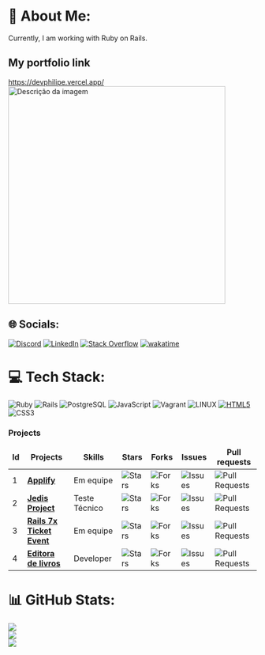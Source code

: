 # 💫 About Me:
Currently, I am working with Ruby on Rails.

## My portfolio link
https://devphilipe.vercel.app/<br>
<a href="https://devphilipe.vercel.app/">
    <img src="https://vercel.com/_next/image?url=%2Fapi%2Fscreenshot%3Fdark%3D0%26deploymentId%3Ddpl_6Rn3G3YUiZDLxSSpy6ZQA4mxiNSc%26teamId%3Dphilipeex%26withStatus%3D1&w=640&q=75&dpl=dpl_2ku7RiUur9eLrJRs9agUXNpnhVa9" alt="Descrição da imagem" width="440px">
</a>

## 🌐 Socials:
[![Discord](https://img.shields.io/badge/Discord-%237289DA.svg?logo=discord&logoColor=white)](https://discord.gg/Y3GV8E9ZQW) [![LinkedIn](https://img.shields.io/badge/LinkedIn-%230077B5.svg?logo=linkedin&logoColor=white)](https://linkedin.com/in/philipe-rodrigues-3b3884226) [![Stack Overflow](https://img.shields.io/badge/-Stackoverflow-FE7A16?logo=stack-overflow&logoColor=white)](https://stackoverflow.com/users/21519574) [![wakatime](https://wakatime.com/badge/user/bbd7934c-a4c4-4b31-b008-4c6c2dd2da70.svg)](https://wakatime.com/@bbd7934c-a4c4-4b31-b008-4c6c2dd2da70)

# 💻 Tech Stack:
![Ruby](https://img.shields.io/badge/ruby-%23CC342D.svg?style=flat-square&logo=ruby&logoColor=white) ![Rails](https://img.shields.io/badge/rails-%23CC0000.svg?style=flat-square&logo=ruby-on-rails&logoColor=white) ![PostgreSQL](https://img.shields.io/badge/postgresql-%23336791.svg?style=flat-square&logo=postgresql&logoColor=white) ![JavaScript](https://img.shields.io/badge/javascript-gray?style=flat-square&logo=javascript&logoColor=yellow) ![Vagrant](https://img.shields.io/badge/vagrant-%231563FF.svg?style=flat-square&logo=vagrant&logoColor=white) ![LINUX](https://img.shields.io/badge/Linux-FCC624?style=flat-square&logo=linux&logoColor=black) [![HTML5](https://img.shields.io/badge/html5-orange?style=flat-square&logo=html5&logoColor=white)](#) ![CSS3](https://img.shields.io/badge/css3-%231572B6.svg?style=flat-square&logo=css3&logoColor=white)
<h3>Projects</h3>
<table>
    <thead align="center">
        <tr border: none;>
            <td><b>Id</b></td>
	    <td><b>Projects</b></td>
	    <td><b>Skills</b></td>
            <td><b>Stars</b></td>
            <td><b>Forks</b></td>
            <td><b>Issues</b></td>
            <td><b>Pull requests</b></td>
        </tr>
    </thead>
    <tbody>
	<tr>
		<td>1</td>
            	<td><a href="https://github.com/desenvolvendo-me/applify"><b>Applify</b></a></td>
		<td>Em equipe</td>
            	<td><img alt="Stars" src="https://img.shields.io/github/stars/desenvolvendo-me/applify?style=flat-square" /></td>
            	<td><img alt="Forks" src="https://img.shields.io/github/forks/desenvolvendo-me/applify?style=flat-square" /></td>
            	<td><img alt="Issues" src="https://img.shields.io/github/issues/desenvolvendo-me/applify?style=flat-square" /></td>
            	<td><img alt="Pull Requests" src="https://img.shields.io/github/issues-pr-raw/desenvolvendo-me/applify?style=flat-square" /></td>
        </tr>
    	<tr>
		<td>2</td>
            	<td><a href="https://github.com/PhilipeeX/jedis-project?tab=readme-ov-file#jedis-project"><b>Jedis Project</b></a></td>
		<td>Teste Técnico</td>
            	<td><img alt="Stars" src="https://img.shields.io/github/stars/Philipeex/jedis-project?style=flat-square" /></td>
            	<td><img alt="Forks" src="https://img.shields.io/github/forks/philipeex/jedis-project?style=flat-square" /></td>
            	<td><img alt="Issues" src="https://img.shields.io/github/issues/Philipeex/jedis-project?style=flat-square" /></td>
            	<td><img alt="Pull Requests" src="https://img.shields.io/github/issues-pr/PhilipeeX/jedis-project?style=flat-square" /></td>
        </tr>
	 <tr>
		<td>3</td>
            	<td><a href="https://github.com/desenvolvendo-me/ticket-event"><b>Rails 7x Ticket Event</b></a></td>
		<td> Em equipe</td>
            	<td><img alt="Stars" src="https://img.shields.io/github/stars/desenvolvendo-me/ticket-event?style=flat-square" /></td>
            	<td><img alt="Forks" src="https://img.shields.io/github/forks/desenvolvendo-me/ticket-event?style=flat-square" /></td>
            	<td><img alt="Issues" src="https://img.shields.io/github/issues/desenvolvendo-me/ticket-event?style=flat-square" /></td>
            	<td><img alt="Pull Requests" src="https://img.shields.io/github/issues-pr/desenvolvendo-me/ticket-event?style=flat-square" /></td>
        </tr>
	<tr>
		<td>4</td>
            	<td><a href="https://github.com/PhilipeeX/Biblio-Tech"><b>Editora de livros</b></a></td>
		<td>Developer</td>
            	<td><img alt="Stars" src="https://img.shields.io/github/stars/Philipeex/Biblio-Tech?style=flat-square" /></td>
            	<td><img alt="Forks" src="https://img.shields.io/github/forks/philipeex/Biblio-Tech?style=flat-square" /></td>
            	<td><img alt="Issues" src="https://img.shields.io/github/issues/Philipeex/Biblio-Tech?style=flat-square" /></td>
            	<td><img alt="Pull Requests" src="https://img.shields.io/github/issues-pr/PhilipeeX/Biblio-Tech?style=flat-square" /></td>
        </tr>
    </tbody>
</table>

# 📊 GitHub Stats:
![](https://github-readme-stats.vercel.app/api?username=PhilipeeX&theme=blue-green&hide_border=true&include_all_commits=true&count_private=true)<br/>
![](https://github-readme-streak-stats.herokuapp.com/?user=PhilipeeX&theme=blue-green&hide_border=true)<br/>
![](https://github-readme-stats.vercel.app/api/top-langs/?username=PhilipeeX&theme=blue-green&hide_border=true&include_all_commits=true&count_private=true&layout=compact)

<!-- Proudly created with GPRM ( https://gprm.itsvg.in ) -->
